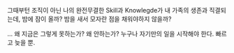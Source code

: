 <span style="font-family:.AppleSDGothicNeoI-Regular;">그때부턴</span> 조직이 아닌 나의 완전무결한 Skill과 Knowlegde가 내 가족의 생존과 직결되는데, 밤에 잠이 올까? 밤을 새서 모자란 점을 채워야하지 않을까? 

… 왜 지금은 그렇게 못하는가? 왜 안하는가? 
<span style="font-family:.AppleSDGothicNeoI-Regular;">누구나</span> 자기만의 일을 시작해야 한다. 빠르고 늦을 뿐.